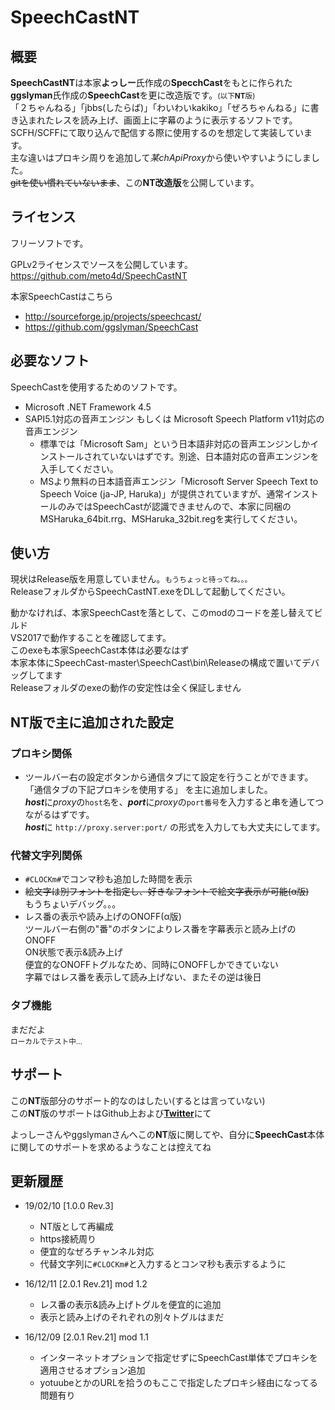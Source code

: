 # SpeechCastNT

## 概要

**SpeechCastNT**は本家**よっしー**氏作成の**SpecchCast**をもとに作られた**ggslyman**氏作成の**SpeechCast**を更に改造版です。<small>(以下**NT**版)</small>  
「２ちゃんねる」「jbbs(したらば)」「わいわいkakiko」「ぜろちゃんねる」に書き込まれたレスを読み上げ、画面上に字幕のように表示するソフトです。  
SCFH/SCFFにて取り込んで配信する際に使用するのを想定して実装しています。  
主な違いはプロキシ周りを追加して*某chApiProxy*から使いやすいようにしました。  
~~gitを使い慣れていないまま~~、この**NT改造版**を公開しています。  

## ライセンス

フリーソフトです。

GPLv2ライセンスでソースを公開しています。  
https://github.com/meto4d/SpeechCastNT

本家SpeechCastはこちら  
- http://sourceforge.jp/projects/speechcast/
- https://github.com/ggslyman/SpeechCast

## 必要なソフト

SpeechCastを使用するためのソフトです。
- Microsoft .NET Framework 4.5
- SAPI5.1対応の音声エンジン もしくは Microsoft Speech Platform v11対応の音声エンジン  
  - 標準では「Microsoft Sam」という日本語非対応の音声エンジンしかインストールされていないはずです。別途、日本語対応の音声エンジンを入手してください。  
  - MSより無料の日本語音声エンジン「Microsoft Server Speech Text to Speech Voice (ja-JP, Haruka)」が提供されていますが、通常インストールのみではSpeechCastが認識できませんので、本家に同梱のMSHaruka_64bit.rrg、MSHaruka_32bit.regを実行してください。  

## 使い方

現状はRelease版を用意していません。<small>もうちょっと待ってね。。。</small>  
ReleaseフォルダからSpeechCastNT.exeをDLして起動してください。  

動かなければ、本家SpeechCastを落として、このmodのコードを差し替えてビルド  
VS2017で動作することを確認してます。  
このexeも本家SpeechCast本体は必要なはず  
本家本体にSpeechCast-master\SpeechCast\bin\Releaseの構成で置いてデバッグしてます  
Releaseフォルダのexeの動作の安定性は全く保証しません  

## NT版で主に追加された設定

### プロキシ関係

- ツールバー右の設定ボタンから通信タブにて設定を行うことができます。  
「通信タブの下記プロキシを使用する」 を主に追加しました。  
***host***に*proxy*の`host名`を、***port***に*proxy*の`port番号`を入力すると串を通してつながるはずです。  
***host***に `http://proxy.server:port/` の形式を入力しても大丈夫にしてます。  

### 代替文字列関係

- `#CLOCKm#`でコンマ秒も追加した時間を表示  
- <s>絵文字は別フォントを指定し、好きなフォントで絵文字表示が可能(α版)</s>  
もうちょいデバッグ。。。  
- レス番の表示や読み上げのONOFF(α版)  
ツールバー右側の"番"のボタンによりレス番を字幕表示と読み上げのONOFF  
ON状態で表示&読み上げ  
便宜的なONOFFトグルなため、同時にONOFFしかできていない  
字幕ではレス番を表示して読み上げない、またその逆は後日  

### タブ機能

まだだよ  
<small>ローカルでテスト中...</small>

## サポート

この**NT**版部分のサポート的なのはしたい(するとは言っていない)  
この**NT**版のサポートはGithub上および[**Twitter**](https://twitter.com/meto4d)にて

よっしーさんやggslymanさんへこの**NT**版に関してや、自分に**SpeechCast**本体に関してのサポートを求めるようなことは控えてね

## 更新履歴

- 19/02/10 [1.0.0 Rev.3]

  - NT版として再編成
  - https接続周り
  - 便宜的なぜろチャンネル対応
  - 代替文字列に`#CLOCKm#`と入力するとコンマ秒も表示するように

- 16/12/11 [2.0.1 Rev.21] mod 1.2 
  - レス番の表示&読み上げトグルを便宜的に追加
  - 表示と読み上げのそれぞれの別々トグルはまだ

- 16/12/09 [2.0.1 Rev.21] mod 1.1

  - インターネットオプションで指定せずにSpeechCast単体でプロキシを適用させるオプション追加
  - yotuubeとかのURLを拾うのもここで指定したプロキシ経由になってる問題有り
